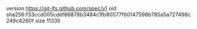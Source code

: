 version https://git-lfs.github.com/spec/v1
oid sha256:f33ccd005cdef86878b3484c1fb80577f60147598b785a5a727498c249c4260f
size 11335

